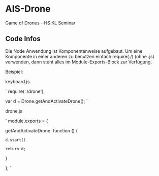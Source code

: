 # AIS-Drone
Game of Drones - HS KL Seminar

## Code Infos ##
Die Node Anwendung ist Komponentenweise aufgebaut. Um eine Komponente in einer anderen zu benutzen einfach require(./<name>) (ohne .js) verwenden, dann steht alles im Module-Exports-Block zur Verfügung.

Beispiel:

keyboard.js

`
require('./drone');

var d = Drone.getAndActivateDrone();
`

drone.js

`
module.exports = {
  
  getAndActivateDrone: function () {

    d.start()

    return d;
  }

};
`
